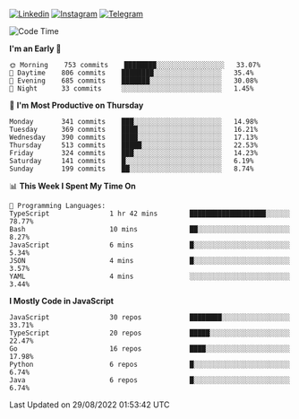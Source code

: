 [![Linkedin](https://img.shields.io/badge/-Archie-blue?style=flat-square&labelColor=gray&logo=Linkedin&logoColor=white&link=https://www.linkedin.com/in/archisdi)](https://www.linkedin.com/in/archisdi)
[![Instagram](https://img.shields.io/badge/-@archisdi-orange?style=flat-square&labelColor=gray&logo=Instagram&logoColor=white&link=https://www.instagram.com/archisdi)](https://www.instagram.com/archisdi)
[![Telegram](https://img.shields.io/badge/-aai-informational?style=flat-square&labelColor=gray&logo=telegram&logoColor=white&link=https://t.me/archisdi)](https://t.me/archisdi)

<!--START_SECTION:waka-->
![Code Time](http://img.shields.io/badge/Code%20Time-1%2C611%20hrs%2045%20mins-blue)

**I'm an Early 🐤** 

```text
🌞 Morning    753 commits    ████████░░░░░░░░░░░░░░░░░   33.07% 
🌆 Daytime    806 commits    ████████░░░░░░░░░░░░░░░░░   35.4% 
🌃 Evening    685 commits    ███████░░░░░░░░░░░░░░░░░░   30.08% 
🌙 Night      33 commits     ░░░░░░░░░░░░░░░░░░░░░░░░░   1.45%

```
📅 **I'm Most Productive on Thursday** 

```text
Monday       341 commits    ███░░░░░░░░░░░░░░░░░░░░░░   14.98% 
Tuesday      369 commits    ████░░░░░░░░░░░░░░░░░░░░░   16.21% 
Wednesday    390 commits    ████░░░░░░░░░░░░░░░░░░░░░   17.13% 
Thursday     513 commits    █████░░░░░░░░░░░░░░░░░░░░   22.53% 
Friday       324 commits    ███░░░░░░░░░░░░░░░░░░░░░░   14.23% 
Saturday     141 commits    █░░░░░░░░░░░░░░░░░░░░░░░░   6.19% 
Sunday       199 commits    ██░░░░░░░░░░░░░░░░░░░░░░░   8.74%

```


📊 **This Week I Spent My Time On** 

```text
💬 Programming Languages: 
TypeScript               1 hr 42 mins        ███████████████████░░░░░░   78.77% 
Bash                     10 mins             ██░░░░░░░░░░░░░░░░░░░░░░░   8.27% 
JavaScript               6 mins              █░░░░░░░░░░░░░░░░░░░░░░░░   5.34% 
JSON                     4 mins              █░░░░░░░░░░░░░░░░░░░░░░░░   3.57% 
YAML                     4 mins              ░░░░░░░░░░░░░░░░░░░░░░░░░   3.44%

```

**I Mostly Code in JavaScript** 

```text
JavaScript               30 repos            ████████░░░░░░░░░░░░░░░░░   33.71% 
TypeScript               20 repos            █████░░░░░░░░░░░░░░░░░░░░   22.47% 
Go                       16 repos            ████░░░░░░░░░░░░░░░░░░░░░   17.98% 
Python                   6 repos             █░░░░░░░░░░░░░░░░░░░░░░░░   6.74% 
Java                     6 repos             █░░░░░░░░░░░░░░░░░░░░░░░░   6.74%

```



 Last Updated on 29/08/2022 01:53:42 UTC
<!--END_SECTION:waka-->